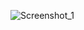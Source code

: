 ![Screenshot_1](https://user-images.githubusercontent.com/75975556/167014684-02353e5b-c86b-412a-8536-efc25e0409f5.png)
